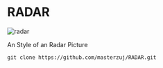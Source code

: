 # RADAR

![radar](https://github.com/user-attachments/assets/2409631e-9cee-435d-95b4-0639395b7d8e)


An Style of an Radar Picture

    git clone https://github.com/masterzuj/RADAR.git
